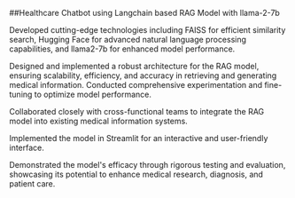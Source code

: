  ##Healthcare Chatbot using Langchain based RAG Model with llama-2-7b
  
 Developed cutting-edge technologies including FAISS for efficient similarity search, Hugging Face for
 advanced natural language processing capabilities, and llama2-7b for enhanced model performance.
 
 Designed and implemented a robust architecture for the RAG model, ensuring scalability, efficiency, and
 accuracy in retrieving and generating medical information. Conducted comprehensive experimentation and
 fine-tuning to optimize model performance.
 
 Collaborated closely with cross-functional teams to integrate the RAG model into existing medical information
 systems.
 
 Implemented the model in Streamlit for an interactive and user-friendly interface.
 
 Demonstrated the model's efficacy through rigorous testing and evaluation, showcasing its potential to
 enhance medical research, diagnosis, and patient care.
